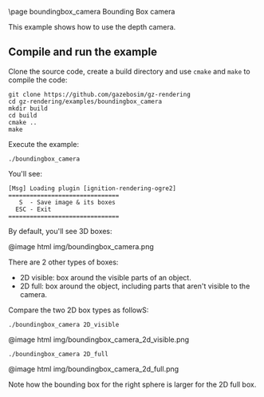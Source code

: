 \page boundingbox_camera Bounding Box camera

This example shows how to use the depth camera.

## Compile and run the example

Clone the source code, create a build directory and use `cmake` and `make` to compile the code:

```{.sh}
git clone https://github.com/gazebosim/gz-rendering
cd gz-rendering/examples/boundingbox_camera
mkdir build
cd build
cmake ..
make
```

Execute the example:

```{.sh}
./boundingbox_camera
```

You'll see:

```{.sh}
[Msg] Loading plugin [ignition-rendering-ogre2]
===============================
   S  - Save image & its boxes
  ESC - Exit
===============================
```

By default, you'll see 3D boxes:

@image html img/boundingbox_camera.png

There are 2 other types of boxes:

* 2D visible: box around the visible parts of an object.
* 2D full: box around the object, including parts that aren't visible to the camera.

Compare the two 2D box types as followS:

```{.sh}
./boundingbox_camera 2D_visible
```

@image html img/boundingbox_camera_2d_visible.png

```{.sh}
./boundingbox_camera 2D_full
```

@image html img/boundingbox_camera_2d_full.png

Note how the bounding box for the right sphere is larger for the 2D full box.
